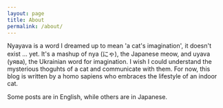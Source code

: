 ```yaml
---
layout: page
title: About 
permalink: /about/
---
```

 
Nyayava is a word I dreamed up to mean 'a cat's imagination', it doesn't exist ... yet. It's a mashup of nya (にゃ), the Japanese meow, and uyava (уява), the Ukrainian word for imagination. I wish I could understand the mysterious thoguhts of a cat and communicate with them. For now, this blog is written by a homo sapiens who embraces the lifestyle of an indoor cat. 

Some posts are in English, while others are in Japanese. 
